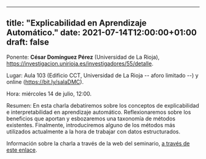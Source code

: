 
---
title: "Explicabilidad en Aprendizaje Automático."
date: 2021-07-14T12:00:00+01:00
draft: false
---

Ponente: <strong>César Domínguez Pérez</strong> (Universidad de La Rioja), <a rel="noreferrer noopener" href="https://investigacion.unirioja.es/investigadores/55/detalle" target="_blank">https://investigacion.unirioja.es/investigadores/55/detalle</a>.

Lugar: Aula 103 (Edificio CCT, Universidad de La Rioja -- aforo limitado --) y online (<a href="https://bit.ly/salaDMC">https://bit.ly/salaDMC</a>).

Hora: miércoles 14 de julio, 12:00.

Resumen: En esta charla debatiremos sobre los conceptos de explicabilidad e interpretabilidad en aprendizaje automático. Reflexionaremos sobre los beneficios que aportan y esbozaremos una taxonomía de métodos existentes. Finalmente, introduciremos alguno de los métodos más utilizados actualmente a la hora de trabajar con datos estructurados.

Información sobre la charla a través de la web del seminario, <a href="https://seminariomirianandres.unirioja.es/2021/06/02/la-gran-sopa-de-letras-procesamiento-de-lenguaje-natural-sin-estandar-ortografico/">a través de este enlace</a>.

<!--more-->

